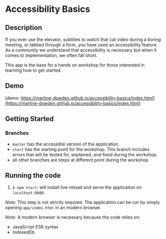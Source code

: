 # Accessibility Basics

## Description

If you ever use the elevator, subtitles to watch that cat video during a boring meeting, or tabbed through a form, you have used an accessibility feature. As a community we understand that accessibility is necessary but when it comes to implementation, we often fall short.

This app is the base for a hands on workshop for those interested in learning how to get started.

## Demo

[demo: https://martine-dowden.github.io/accessibility-basics/index.html](https://martine-dowden.github.io/accessibility-basics/index.html)

## Getting Started

### Branches

* `master` has the accessible version of the application.
* `start` has the starting point for the workshop. This branch includes errors that will be tested for, explained, and fixed during the workshop.
* all other branches are steps at different point during the workshop.

## Running the code

1. `$ npm start`: will install live-reload and serve the application on `localhost:8080`.

_Note:_ This step is not strictly required. The application can be run by simply opening `app/index.html` in an modern browser.

_Note:_ A modern browser is necessary because the code relies on:

* JavaScript ES6 syntax
* IndexedDb
